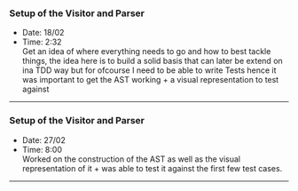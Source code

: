 ### Setup of the Visitor and Parser
- Date: 18/02
- Time: 2:32  
Get an idea of where everything needs to go and how to best tackle things, the idea here is to build a solid
basis that can later be extend on ina TDD way but for ofcourse I need to be able to write Tests
hence it was important to get the AST working + a visual representation to test against
---  
### Setup of the Visitor and Parser
- Date: 27/02
- Time: 8:00  
Worked on the construction of the AST as well as the visual representation of it + was able to test it against the first few test cases.
---